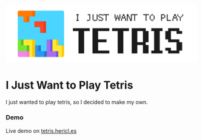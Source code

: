 ![tetris](assets/header.png)
# I Just Want to Play Tetris

I just wanted to play tetris, so I decided to make my own.

### Demo
Live demo on [tetris.hericl.es](https://tetris.hericl.es)
